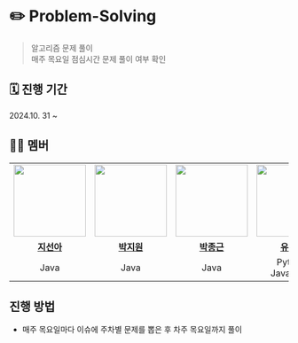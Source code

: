 # ✏️ Problem-Solving

> 알고리즘 문제 풀이 <br>
> 매주 목요일 점심시간 문제 풀이 여부 확인

## 🗓️ 진행 기간

2024.10. 31 ~

## 💁🏻 멤버
<table>
 <tr>
    <td align="center"><a href="https://github.com/suna-ji"><img src="https://avatars.githubusercontent.com/suna-ji" width="130px;" alt=""></a></td>
    <td align="center"><a href="https://github.com/since1909"><img src="https://avatars.githubusercontent.com/since1909" width="130px;" alt=""></a></td>
    <td align="center"><a href="https://github.com/jokbalkiller"><img src="https://avatars.githubusercontent.com/jokbalkiller" width="130px;" alt=""></a></td>
    <td align="center"><a href="https://github.com/yuiseo"><img src="https://avatars.githubusercontent.com/yuiseo" width="130px;" alt=""></a></td>
  </tr>
  <tr>
    <td align="center"><a href="https://github.com/suna-ji"><b>지선아</b></a></td>
    <td align="center"><a href="https://github.com/since1909"><b>박지원</b></a></td>
    <td align="center"><a href="https://github.com/jokbalkiller"><b>박종근</b></a></td>
    <td align="center"><a href="https://github.com/yuiseo"><b>유이서</b></a></td>
  </tr>
    <tr>
    <td align="center">Java</td>
    <td align="center">Java</td>
    <td align="center">Java</td>
    <td align="center">Python, JavaSctipt</td>
  </tr>
</table>

## 진행 방법
- 매주 목요일마다 이슈에 주차별 문제를 뽑은 후 차주 목요일까지 풀이

